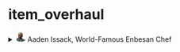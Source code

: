 # item_overhaul

<details>
<summary><img src="./doc/job_adertisements/enbesa/icon_enbesan_cook_3b.png" width="20" /> Aaden Issack, World-Famous Enbesan Chef</summary>
  <img src="./doc/giorgis.png" />

</details>
